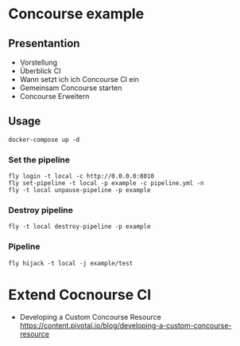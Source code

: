 # Concourse example

## Presentantion

- Vorstellung
- Überblick CI
- Wann setzt ich ich Concourse CI ein
- Gemeinsam Concourse starten
- Concourse Erweitern


## Usage

```shell
docker-compose up -d
```

### Set the pipeline

```shell
fly login -t local -c http://0.0.0.0:8010
fly set-pipeline -t local -p example -c pipeline.yml -n
fly -t local unpause-pipeline -p example
```

### Destroy pipeline

```shell
fly -t local destroy-pipeline -p example
```


### Pipeline

```shell
fly hijack -t local -j example/test
```

# Extend Cocnourse CI

- Developing a Custom Concourse Resource https://content.pivotal.io/blog/developing-a-custom-concourse-resource

